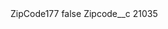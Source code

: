 <?xml version="1.0" encoding="UTF-8"?>
<CustomMetadata xmlns="http://soap.sforce.com/2006/04/metadata" xmlns:xsi="http://www.w3.org/2001/XMLSchema-instance" xmlns:xsd="http://www.w3.org/2001/XMLSchema">
    <label>ZipCode177</label>
    <protected>false</protected>
    <values>
        <field>Zipcode__c</field>
        <value xsi:type="xsd:string">21035</value>
    </values>
</CustomMetadata>
